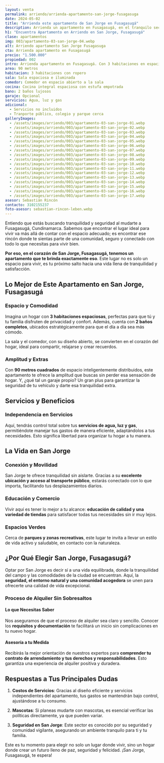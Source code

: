 ```yaml
---
layout: venta
permalink: arriendo/arrienda-apartamento-san-jorge-fusagasuga
date: 2024-05-02
title: "Arrienda este apartamento de San Jorge en Fusagasugá"
description: Arrienda un apartamento en Fusagasugá, en el tranquilo sector de San Jorge. Espacioso, con muebles modernos y todos los servicios | LEBEN
h1: "Encuentra Apartamento en Arriendo en San Jorge, Fusagasugá"
clase: apartamentos
img: 003/apartamento-03-san-jorge-04.webp
alt: Arriendo apartamento San Jorge Fusagasuga
cta: Arrienda apartamento en Fusagasugá
precio: "1.500.000"
propiedad: 002
intro: Arrienda apartamento en Fusagasugá. Con 3 habitaciones en espacios amoblados, en San Jorge
area: 90 metros
habitacion: 3 habitaciones con ropero
sala: Sala espaciosa e iluminada
comedor: Comedor en espacio abierto a la sala
cocina: Cocina integral espaciosa con estufa empotrada
bano: 2 baños lujosos
garaje: Opcional
servicios: Agua, luz y gas
adicional:
  - Servicios no incluidos
  - Tranporte público, colegio y parque cerca
galleryImages:
  - /assets/images/arriendo/003/apartamento-03-san-jorge-01.webp
  - /assets/images/arriendo/003/apartamento-03-san-jorge-02.webp
  - /assets/images/arriendo/003/apartamento-03-san-jorge-03.webp
  - /assets/images/arriendo/003/apartamento-03-san-jorge-04.webp
  - /assets/images/arriendo/003/apartamento-03-san-jorge-05.webp
  - /assets/images/arriendo/003/apartamento-03-san-jorge-06.webp
  - /assets/images/arriendo/003/apartamento-03-san-jorge-07.webp
  - /assets/images/arriendo/003/apartamento-03-san-jorge-08.webp
  - /assets/images/arriendo/003/apartamento-03-san-jorge-09.webp
  - /assets/images/arriendo/003/apartamento-03-san-jorge-10.webp
  - /assets/images/arriendo/003/apartamento-03-san-jorge-11.webp
  - /assets/images/arriendo/003/apartamento-03-san-jorge-12.webp
  - /assets/images/arriendo/003/apartamento-03-san-jorge-13.webp
  - /assets/images/arriendo/003/apartamento-03-san-jorge-14.webp
  - /assets/images/arriendo/003/apartamento-03-san-jorge-15.webp
  - /assets/images/arriendo/003/apartamento-03-san-jorge-16.webp
  - /assets/images/arriendo/003/apartamento-03-san-jorge-17.webp
asesor: Sebastián Rincón
contacto: 3102155237
foto-asesor: sebastian-rincon-leben.webp
---
```

Entiendo que estás buscando tranquilidad y seguridad al mudarte a Fusagasugá, Cundinamarca. Sabemos que encontrar el lugar ideal para vivir va más allá de contar con el espacio adecuado; es encontrar ese rincón donde te sientas parte de una comunidad, seguro y conectado con todo lo que necesitas para vivir bien.

**Por eso, en el corazón de San Jorge, Fusagasugá, tenemos un apartamento que te brinda exactamente eso**. Este lugar no es solo un espacio para vivir, es tu próximo salto hacia una vida llena de tranquilidad y satisfacción.

## Lo Mejor de Este Apartamento en San Jorge, Fusagasugá

### Espacio y Comodidad

Imagina un hogar con **3 habitaciones espaciosas**, perfectas para que tú y tu familia disfruten de privacidad y confort. Además, cuenta con **2 baños completos**, ubicados estratégicamente para que el día a día sea más cómodo.

La sala y el comedor, con su diseño abierto, se convierten en el corazón del hogar, ideal para compartir, relajarse y crear recuerdos.

### Amplitud y Extras

Con **90 metros cuadrados** de espacio inteligentemente distribuidos, este apartamento te ofrece la amplitud que buscas sin perder esa sensación de hogar. Y, ¿qué tal un garaje propio? Un gran plus para garantizar la seguridad de tu vehículo y darte esa tranquilidad extra.

## Servicios y Beneficios

### Independencia en Servicios

Aquí, tendrás control total sobre tus **servicios de agua, luz y gas**, permitiéndote manejar tus gastos de manera eficiente, adaptándolos a tus necesidades. Esto significa libertad para organizar tu hogar a tu manera.

## La Vida en San Jorge

### Conexión y Movilidad

San Jorge te ofrece tranquilidad sin aislarte. Gracias a su **excelente ubicación y acceso al transporte público**, estarás conectado con lo que importa, facilitando tus desplazamientos diarios.

### Educación y Comercio

Vivir aquí es tener lo mejor a tu alcance: **educación de calidad y una variedad de tiendas** para satisfacer todas tus necesidades sin ir muy lejos.

### Espacios Verdes

Cerca de **parques y zonas recreativas**, este lugar te invita a llevar un estilo de vida activo y saludable, en contacto con la naturaleza.

## ¿Por Qué Elegir San Jorge, Fusagasugá?

Optar por San Jorge es decir sí a una vida equilibrada, donde la tranquilidad del campo y las comodidades de la ciudad se encuentran. Aquí, la **seguridad, el entorno natural y una comunidad acogedora** se unen para ofrecerte una calidad de vida excepcional.

### Proceso de Alquiler Sin Sobresaltos

#### Lo que Necesitas Saber

Nos aseguramos de que el proceso de alquiler sea claro y sencillo. Conocer los **requisitos y documentación** te facilitará un inicio sin complicaciones en tu nuevo hogar.

#### Asesoría a tu Medida

Recibirás la mejor orientación de nuestros expertos para **comprender tu contrato de arrendamiento y tus derechos y responsabilidades**. Esto garantiza una experiencia de alquiler positiva y duradera.

## Respuestas a Tus Principales Dudas

1. **Costos de Servicios**: Gracias al diseño eficiente y servicios independientes del apartamento, tus gastos se mantendrán bajo control, ajustándose a tu consumo.
   
2. **Mascotas**: Si planeas mudarte con mascotas, es esencial verificar las políticas directamente, ya que pueden variar.

3. **Seguridad en San Jorge**: Este sector es conocido por su seguridad y comunidad vigilante, asegurando un ambiente tranquilo para ti y tu familia.

Este es tu momento para elegir no solo un lugar donde vivir, sino un hogar donde crear un futuro lleno de paz, seguridad y felicidad. ¡San Jorge, Fusagasugá, te espera!